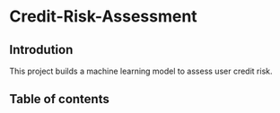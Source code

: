 # Credit-Risk-Assessment
## Introdution 
  This project builds a machine learning model to assess user credit risk.
## Table of contents

